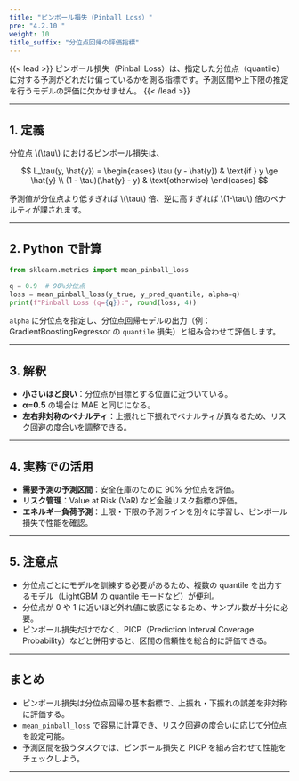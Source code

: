 ```yaml
---
title: "ピンボール損失（Pinball Loss）"
pre: "4.2.10 "
weight: 10
title_suffix: "分位点回帰の評価指標"
---
```


{{< lead >}}
ピンボール損失（Pinball Loss）は、指定した分位点（quantile）に対する予測がどれだけ偏っているかを測る指標です。予測区間や上下限の推定を行うモデルの評価に欠かせません。
{{< /lead >}}

---

## 1. 定義

分位点 \\(\tau\\) におけるピンボール損失は、

$$
L_\tau(y, \hat{y}) =
\begin{cases}
  \tau (y - \hat{y}) & \text{if } y \ge \hat{y} \\
  (1 - \tau)(\hat{y} - y) & \text{otherwise}
\end{cases}
$$

予測値が分位点より低すぎれば \\(\tau\\) 倍、逆に高すぎれば \\(1-\tau\\) 倍のペナルティが課されます。

---

## 2. Python で計算

```python
from sklearn.metrics import mean_pinball_loss

q = 0.9  # 90%分位点
loss = mean_pinball_loss(y_true, y_pred_quantile, alpha=q)
print(f"Pinball Loss (q={q}):", round(loss, 4))
```

`alpha` に分位点を指定し、分位点回帰モデルの出力（例：GradientBoostingRegressor の `quantile` 損失）と組み合わせて評価します。

---

## 3. 解釈

- **小さいほど良い**：分位点が目標とする位置に近づいている。
- **α=0.5** の場合は MAE と同じになる。
- **左右非対称のペナルティ**：上振れと下振れでペナルティが異なるため、リスク回避の度合いを調整できる。

---

## 4. 実務での活用

- **需要予測の予測区間**：安全在庫のために 90% 分位点を評価。
- **リスク管理**：Value at Risk (VaR) など金融リスク指標の評価。
- **エネルギー負荷予測**：上限・下限の予測ラインを別々に学習し、ピンボール損失で性能を確認。

---

## 5. 注意点

- 分位点ごとにモデルを訓練する必要があるため、複数の quantile を出力するモデル（LightGBM の quantile モードなど）が便利。
- 分位点が 0 や 1 に近いほど外れ値に敏感になるため、サンプル数が十分に必要。
- ピンボール損失だけでなく、PICP（Prediction Interval Coverage Probability）などと併用すると、区間の信頼性を総合的に評価できる。

---

## まとめ

- ピンボール損失は分位点回帰の基本指標で、上振れ・下振れの誤差を非対称に評価する。
- `mean_pinball_loss` で容易に計算でき、リスク回避の度合いに応じて分位点を設定可能。
- 予測区間を扱うタスクでは、ピンボール損失と PICP を組み合わせて性能をチェックしよう。

---
